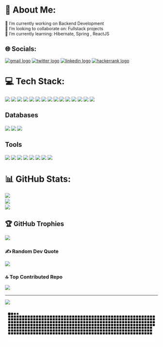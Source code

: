 # 💫 About Me:
🔭 I’m currently working on  Backend Development<br>👯 I’m looking to collaborate on: Fullstack projects<br>🌱 I’m currently learning:  Hibernate, Spring , ReactJS<br>


## 🌐 Socials:
<div align="left">
  
  <a href="mailto:shreyashgavali21@gmail.com"><img src="https://raw.githubusercontent.com/maurodesouza/profile-readme-generator/master/src/assets/icons/social/gmail/default.svg" width="52" height="40" alt="gmail logo"  /></a>
  <a href="https://x.com/ShreyashGavali_"><img src="https://raw.githubusercontent.com/maurodesouza/profile-readme-generator/master/src/assets/icons/social/twitter/default.svg" width="52" height="40" alt="twitter logo"  /></a>
  <a href="https://www.linkedin.com/in/shreyash-gavali"><img src="https://raw.githubusercontent.com/maurodesouza/profile-readme-generator/master/src/assets/icons/social/linkedin/default.svg" width="52" height="40" alt="linkedin logo"  /></a>
  <a href="https://www.hackerrank.com/profile/shreyashgavali21"><img src="https://raw.githubusercontent.com/maurodesouza/profile-readme-generator/master/src/assets/icons/social/hackerrank/default.svg" width="52" height="40" alt="hackerrank logo"  /></a>
</div>



# 💻 Tech Stack:
###

![](https://img.shields.io/badge/HTML5-E34F26.svg?style=for-the-badge&logo=HTML5&logoColor=white)
![](https://img.shields.io/badge/CSS3-1572B6.svg?style=for-the-badge&logo=CSS3&logoColor=white)
![](https://img.shields.io/badge/Tailwind%20CSS-06B6D4.svg?style=for-the-badge&logo=Tailwind-CSS&logoColor=white)
![](https://img.shields.io/badge/JavaScript-F7DF1E.svg?style=for-the-badge&logo=JavaScript&logoColor=black)
![](https://img.shields.io/badge/JSON-000000.svg?style=for-the-badge&logo=JSON&logoColor=white)
![](https://img.shields.io/badge/React-61DAFB.svg?style=for-the-badge&logo=React&logoColor=black)
![](https://img.shields.io/badge/Create%20React%20App-09D3AC.svg?style=for-the-badge&logo=Create-React-App&logoColor=white)
![](https://img.shields.io/badge/Vite-646CFF.svg?style=for-the-badge&logo=Vite&logoColor=white)
![](https://img.shields.io/badge/React%20Router-CA4245.svg?style=for-the-badge&logo=React-Router&logoColor=white)
![](https://img.shields.io/badge/node.js-%2343853d.svg?logo=node.js&logoColor=white&style=for-the-badge)
![](https://img.shields.io/badge/Express-000000.svg?style=for-the-badge&logo=Express&logoColor=white)
![](https://img.shields.io/badge/.ENV-ECD53F.svg?style=for-the-badge&logo=dotenv&logoColor=black)
![](https://img.shields.io/badge/Mongoose-F04D35.svg?style=for-the-badge&logo=Mongoose&logoColor=white)
![](https://img.shields.io/badge/java-%23ed8b00.svg?logo=openjdk&logoColor=white&style=for-the-badge)
![](https://img.shields.io/badge/Apache%20Tomcat-F8DC75.svg?style=for-the-badge&logo=Apache-Tomcat&logoColor=black)
###

## Databases
###
    
![](https://img.shields.io/badge/MongoDB-47A248.svg?style=for-the-badge&logo=MongoDB&logoColor=white)
![](https://img.shields.io/badge/MySQL-4479A1.svg?style=for-the-badge&logo=MySQL&logoColor=white)
![](https://img.shields.io/badge/PostgreSQL-4169E1.svg?style=for-the-badge&logo=PostgreSQL&logoColor=white)
###
## Tools
###
![](https://img.shields.io/badge/Git-F05032.svg?style=for-the-badge&logo=Git&logoColor=white)
![](https://img.shields.io/badge/GitHub-181717.svg?style=for-the-badge&logo=GitHub&logoColor=white)
![](https://img.shields.io/badge/visual%20studio%20code-%230078d7.svg?logo=visual-studio-code&logoColor=white&style=for-the-badge)
![](https://img.shields.io/badge/Canva-00C4CC.svg?style=for-the-badge&logo=Canva&logoColor=white)
![](https://img.shields.io/badge/Docker-2496ED.svg?style=for-the-badge&logo=Docker&logoColor=white)
![](https://img.shields.io/badge/Eclipse%20IDE-2C2255.svg?style=for-the-badge&logo=Eclipse-IDE&logoColor=white)
![](https://img.shields.io/badge/Figma-F24E1E.svg?style=for-the-badge&logo=Figma&logoColor=white)
![](https://img.shields.io/badge/Linux-FCC624.svg?style=for-the-badge&logo=Linux&logoColor=black)
###




###

# 📊 GitHub Stats:
![](https://github-readme-stats.vercel.app/api?username=Shreyash-Gavali&theme=dark&hide_border=false&include_all_commits=true&count_private=true)<br/>
![](https://github-readme-streak-stats.herokuapp.com/?user=Shreyash-Gavali&theme=dark&hide_border=false)<br/>
![](https://github-readme-stats.vercel.app/api/top-langs/?username=Shreyash-Gavali&theme=dark&hide_border=false&include_all_commits=true&count_private=true&layout=compact)

## 🏆 GitHub Trophies
![](https://github-profile-trophy.vercel.app/?username=Shreyash-Gavali&theme=radical&no-frame=false&no-bg=false&margin-w=4)

### ✍️ Random Dev Quote
![](https://quotes-github-readme.vercel.app/api?type=vetical&theme=radical)

### 🔝 Top Contributed Repo
![](https://github-contributor-stats.vercel.app/api?username=Shreyash-Gavali&limit=5&theme=dark&combine_all_yearly_contributions=true)

---
[![](https://visitcount.itsvg.in/api?id=Shreyash-Gavali&icon=0&color=0)](https://visitcount.itsvg.in)

<img src="https://raw.githubusercontent.com/shreyash-gavali/shreyash-gavali/output/snake.svg" alt="Snake animation" />
